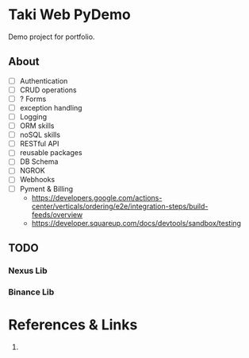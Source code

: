 # Taki Web PyDemo

Demo project for portfolio.

## About

- [ ] Authentication
- [ ] CRUD operations
- [ ] ? Forms
- [ ] exception handling
- [ ] Logging
- [ ] ORM skills
- [ ] noSQL skills
- [ ] RESTful API
- [ ] reusable packages
- [ ] DB Schema
- [ ] NGROK
- [ ] Webhooks
- [ ] Pyment & Billing
  - https://developers.google.com/actions-center/verticals/ordering/e2e/integration-steps/build-feeds/overview
  - https://developer.squareup.com/docs/devtools/sandbox/testing


## TODO

### Nexus Lib

### Binance Lib

# References & Links

1. []()
